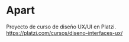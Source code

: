 # Apart
Proyecto de curso de diseño UX/UI en Platzi. https://platzi.com/cursos/diseno-interfaces-ux/
